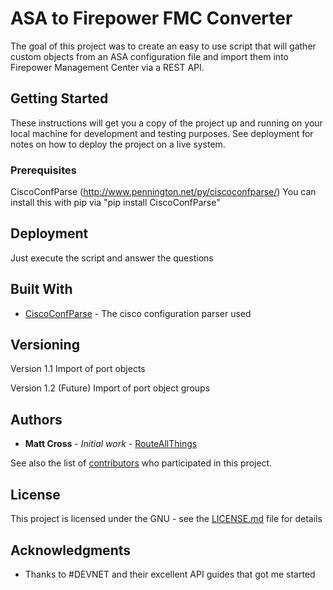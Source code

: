 # ASA to Firepower FMC Converter

The goal of this project was to create an easy to use script that will gather custom objects from an ASA configuration file and import them into Firepower Management Center via a REST API. 

## Getting Started

These instructions will get you a copy of the project up and running on your local machine for development and testing purposes. See deployment for notes on how to deploy the project on a live system.

### Prerequisites

CiscoConfParse (http://www.pennington.net/py/ciscoconfparse/)
You can install this with pip via "pip install CiscoConfParse"

## Deployment

Just execute the script and answer the questions

## Built With

* [CiscoConfParse](http://www.pennington.net/py/ciscoconfparse/) - The cisco configuration parser used

## Versioning

Version 1.1
Import of port objects

Version 1.2 (Future)
Import of port object groups

## Authors

* **Matt Cross** - *Initial work* - [RouteAllThings](https://github.com/routeallthings)

See also the list of [contributors](https://github.com/routeallthings/ASA-to-Firepower-Converter/contributors) who participated in this project.

## License

This project is licensed under the GNU - see the [LICENSE.md](LICENSE.md) file for details

## Acknowledgments

* Thanks to #DEVNET and their excellent API guides that got me started
